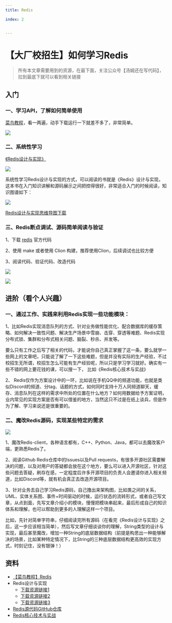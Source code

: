 ```yaml
---
title: Redis

index: 2


---
```


# 【大厂校招生】如何学习Redis

> 所有本文章需要用到的资源，在最下面，关注公众号【汤姆还在写代码】，拉到最底下就可以看到相关链接

## 入门

### 一、学习API，了解如何简单使用

[菜鸟教程](https://www.runoob.com/redis/redis-tutorial.html)，看一两遍，动手下载运行一下就差不多了，非常简单。

![](https://images-tomcode-1258913748.cos.ap-guangzhou.myqcloud.com/202207161643186.png)

### 二、系统性学习

[《Redis设计与实现》](https://book.douban.com/subject/25900156/)

![](https://images-tomcode-1258913748.cos.ap-guangzhou.myqcloud.com/202207161645480.png)

系统性学习Redis设计与实现的方式，可以阅读的书就是《Redis》设计与实现，这本书在入门知识讲解和源码展示之间把控得很好，非常适合入门的时候阅读，知识图谱如下：

![](https://images-tomcode-1258913748.cos.ap-guangzhou.myqcloud.com/202207161634329.png)

[Redis设计与实现思维导图下载](https://images-tomcode-1258913748.cos.ap-guangzhou.myqcloud.com/Redis知识点.xmind)

### 三、Redis断点调试、源码简单阅读与验证

1、下载 [redis](https://github.com/redis) 官方代码

2、使用 make 或者使用 Clion 构建，推荐使用Clion，后续调试也比较方便

3、阅读代码、验证代码、改造代码

![](https://images-tomcode-1258913748.cos.ap-guangzhou.myqcloud.com/202207161715686.png)

![](https://images-tomcode-1258913748.cos.ap-guangzhou.myqcloud.com/202207161715784.png) 

## 进阶（看个人兴趣）

### 一、通过工作、实践来利用Redis实现一些功能模块：

1、比如Redis实现消息队列的方式、针对业务做性能优化、配合数据库的缓存策略、如何解决一致性问题、解决生产场景中雪崩、击穿、穿透等难题、Redis实现分布式锁、集群和分布式相关问题、脑裂、秒杀、并发等。

要么只有工作之后写了相关的代码，才能说你自己真正掌握了这一条，要么就学一些网上的文章吧，只能说了解了一下这些难题，但是并没有实际的生产经验，不过校招生无所谓，校招生怎么可能有生产经验呢，所以只是学习学习就好。确实有一些不错的网上要花钱的课，可以搜一下， 比如《Redis核心技术与实战》

2、  Redis仅作为方案设计中的一环，比如说在手机QQ中的频道功能，也就是类似Discord的频道、分tag、话题的方式，如何同时支持十万人同频道聊天，缓存、消息队列在这样的需求中所处的位置在什么地方？如何用数据给予方案证明，业内常见的实现方案是否有可以借鉴的地方，当然这只不过是在纸上谈兵，但是作为了解、学习来说还是很重要的。

### 二、魔改Redis源码，实现某些特定的需求

![](https://images-tomcode-1258913748.cos.ap-guangzhou.myqcloud.com/202207161716970.png)

1、魔改Redis-client，各种语言都有，C++、Python、Java，都可以去魔改客户端，更熟悉Redis了。

2、阅读Github Redis仓库中的Issues以及Pull requests，有很多开源社区需要解决的问题，以及对用户的答疑都会放在这个地方，要么可以进入开源社区，针对这些问题去答疑，刷存在感，一定程度后许多开源项目的负责人会邀请你进入相关频道，比如Discord等，就有机会真正去改造开源项目。

3、针对业务去自己学习Redis源码，自己撸出来架构图，比如类之间的关系，UML、实体关系图、事件+时间驱动的时候，运行状态的流转形式，或者自己写文章，从点到面，先写文章介绍小的模块，慢慢把模块串起来，最后形成自己的知识体系和理解，也可以帮助到更多的人理解这样一个项目。

比如，先针对简单字符串，仔细阅读完所有源码（在看完《Redis设计与实现》之后，这一步应该相当简单），然后写文章仔细谈谈你的理解，String类型的设计与实现，最后甚至魔改，增加一种String的底层数据结构（前提是构思出一种能够解决的场景，比如某种特定情况下，比String的三种底层数据结构更高效的实现方式，时刻记住，没有银弹！）

## 资料

- [【菜鸟教程】Redis](https://www.runoob.com/redis/redis-tutorial.html)
- Redis设计与实现
  - [下载资源链接1](https://www.52doc.com/detail/8)
  - [下载资源链接2](https://www.manongbook.com/db/190.html)
  - [下载资源链接3](https://juejin.cn/post/6927836596402126855)
- [Redis源代码GitHub仓库](https://github.com/redis/redis)
- [Redis核心技术与实战](http://118.25.23.115/)

